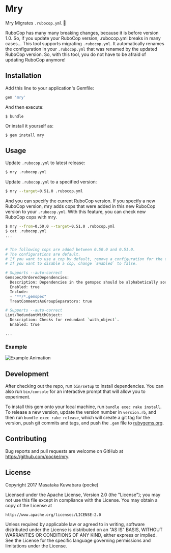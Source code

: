 # Mry

Mry Migrates `.rubocop.yml` :muscle:


RuboCop has many many breaking changes, because it is before version 1.0.
So, if you update your RuboCop version, .rubocop.yml breaks in many cases...
This tool supports migrating `.rubocop.yml`. It automatically renames the configuration in your `.rubocop.yml` that was renamed by the updated RuboCop version. So, with this tool, you do not have to be afraid of updating RuboCop anymore!

## Installation

Add this line to your application's Gemfile:

```ruby
gem 'mry'
```

And then execute:

    $ bundle

Or install it yourself as:

    $ gem install mry

## Usage

Update `.rubocop.yml` to latest release:

```bash
$ mry .rubocop.yml
```

Update `.rubocop.yml` to a specified version:

```bash
$ mry --target=0.51.0 .rubocop.yml
```

And you can specify the current RuboCop version.
If you specify a new RuboCop version, mry adds cops that were added in this new RuboCop version to your `.rubocop.yml`.
With this feature, you can check new RuboCop cops with mry.

```bash
$ mry --from=0.50.0 --target=0.51.0 .rubocop.yml
$ cat .rubocop.yml
...


# The following cops are added between 0.50.0 and 0.51.0.
# The configurations are default.
# If you want to use a cop by default, remove a configuration for the cop from here.
# If you want to disable a cop, change `Enabled` to false.

# Supports --auto-correct
Gemspec/OrderedDependencies:
  Description: Dependencies in the gemspec should be alphabetically sorted.
  Enabled: true
  Include:
  - "**/*.gemspec"
  TreatCommentsAsGroupSeparators: true

# Supports --auto-correct
Lint/RedundantWithObject:
  Description: Checks for redundant `with_object`.
  Enabled: true

...
```

### Example


![Example Animation](https://cloud.githubusercontent.com/assets/4361134/25322816/8188f21a-28f5-11e7-9915-93f72034e3ea.gif)

## Development

After checking out the repo, run `bin/setup` to install dependencies. You can also run `bin/console` for an interactive prompt that will allow you to experiment.

To install this gem onto your local machine, run `bundle exec rake install`. To release a new version, update the version number in `version.rb`, and then run `bundle exec rake release`, which will create a git tag for the version, push git commits and tags, and push the `.gem` file to [rubygems.org](https://rubygems.org).

## Contributing

Bug reports and pull requests are welcome on GitHub at https://github.com/pocke/mry.

## License

Copyright 2017 Masataka Kuwabara (pocke)

Licensed under the Apache License, Version 2.0 (the "License");
you may not use this file except in compliance with the License.
You may obtain a copy of the License at

    http://www.apache.org/licenses/LICENSE-2.0

Unless required by applicable law or agreed to in writing, software
distributed under the License is distributed on an "AS IS" BASIS,
WITHOUT WARRANTIES OR CONDITIONS OF ANY KIND, either express or implied.
See the License for the specific language governing permissions and
limitations under the License.
